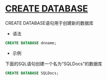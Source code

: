 # [CREATE DATABASE](https://docs.microsoft.com/zh-cn/sql/t-sql/statements/create-database-transact-sql?view=sql-server-ver15&tabs=sqlpool)

CREATE DATABASE语句用于创建新的数据库

- 语法

```sql
CREATE DATABASE dnname;
```

- 示例

下面的SQL语句创建一个名为“SQLDocs”的数据库

```sql
CREATE DATABASE SQLDocs;
```
